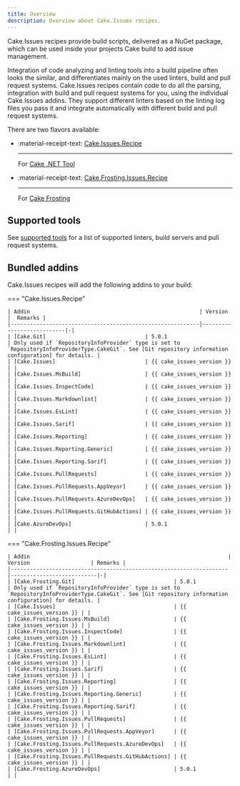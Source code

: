 ```yaml
---
title: Overview
description: Overview about Cake.Issues recipes.
---
```


Cake.Issues recipes provide build scripts, delivered as a NuGet package, which can be used inside your projects Cake build to add issue management.

Integration of code analyzing and linting tools into a build pipeline often looks the similar, and differentiates mainly on the used linters, build and pull request systems.
Cake.Issues recipes contain code to do all the parsing, integration with build and pull request systems for you, using the individual Cake.Issues addins.
They support different linters based on the linting log files you pass it and integrate automatically with different build and pull request systems.

There are two flavors available:

<div class="grid cards" markdown>

-   :material-receipt-text: [Cake.Issues.Recipe]

    ---

    For [Cake .NET Tool]

-   :material-receipt-text: [Cake.Frosting.Issues.Recipe]

    ---

    For [Cake Frosting]

</div>

## Supported tools

See [supported tools] for a list of supported linters, build servers and pull request systems.

## Bundled addins

Cake.Issues recipes will add the following addins to your build:

=== "Cake.Issues.Recipe"

    | Addin                                                     | Version                   |  Remarks |
    |-----------------------------------------------------------|---------------------------|-|
    | [Cake.Git]                               | 5.0.1                     | Only used if `RepositoryInfoProvider` type is set to `RepositoryInfoProviderType.CakeGit`. See [Git repository information configuration] for details. |
    | [Cake.Issues]                            | {{ cake_issues_version }} | |
    | [Cake.Issues.MsBuild]                    | {{ cake_issues_version }} | |
    | [Cake.Issues.InspectCode]                | {{ cake_issues_version }} | |
    | [Cake.Issues.Markdownlint]               | {{ cake_issues_version }} | |
    | [Cake.Issues.EsLint]                     | {{ cake_issues_version }} | |
    | [Cake.Issues.Sarif]                      | {{ cake_issues_version }} | |
    | [Cake.Issues.Reporting]                  | {{ cake_issues_version }} | |
    | [Cake.Issues.Reporting.Generic]          | {{ cake_issues_version }} | |
    | [Cake.Issues.Reporting.Sarif]            | {{ cake_issues_version }} | |
    | [Cake.Issues.PullRequests]               | {{ cake_issues_version }} | |
    | [Cake.Issues.PullRequests.AppVeyor]      | {{ cake_issues_version }} | |
    | [Cake.Issues.PullRequests.AzureDevOps]   | {{ cake_issues_version }} | |
    | [Cake.Issues.PullRequests.GitHubActions] | {{ cake_issues_version }} | |
    | [Cake.AzureDevOps]                       | 5.0.1                     | |

=== "Cake.Frosting.Issues.Recipe"

    | Addin                                                              | Version                   | Remarks |
    |--------------------------------------------------------------------|---------------------------|-|
    | [Cake.Frosting.Git]                               | 5.0.1                     | Only used if `RepositoryInfoProvider` type is set to `RepositoryInfoProviderType.CakeGit`. See [Git repository information configuration] for details. |
    | [Cake.Issues]                                     | {{ cake_issues_version }} | |
    | [Cake.Frosting.Issues.MsBuild]                    | {{ cake_issues_version }} | |
    | [Cake.Frosting.Issues.InspectCode]                | {{ cake_issues_version }} | |
    | [Cake.Frosting.Issues.Markdownlint]               | {{ cake_issues_version }} | |
    | [Cake.Frosting.Issues.EsLint]                     | {{ cake_issues_version }} | |
    | [Cake.Frosting.Issues.Sarif]                      | {{ cake_issues_version }} | |
    | [Cake.Frosting.Issues.Reporting]                  | {{ cake_issues_version }} | |
    | [Cake.Frosting.Issues.Reporting.Generic]          | {{ cake_issues_version }} | |
    | [Cake.Frosting.Issues.Reporting.Sarif]            | {{ cake_issues_version }} | |
    | [Cake.Frosting.Issues.PullRequests]               | {{ cake_issues_version }} | |
    | [Cake.Frosting.Issues.PullRequests.AppVeyor]      | {{ cake_issues_version }} | |
    | [Cake.Frosting.Issues.PullRequests.AzureDevOps]   | {{ cake_issues_version }} | |
    | [Cake.Frosting.Issues.PullRequests.GitHubActions] | {{ cake_issues_version }} | |
    | [Cake.Frosting.AzureDevOps]                       | 5.0.1                     | |

[Cake.Issues.Recipe]: https://www.nuget.org/packages/Cake.Issues.Recipe
[Cake.Frosting.Issues.Recipe]: https://www.nuget.org/packages/Cake.Frosting.Issues.Recipe
[Cake .NET Tool]: https://cakebuild.net/docs/running-builds/runners/dotnet-tool
[Cake Frosting]: https://cakebuild.net/docs/running-builds/runners/cake-frosting
[supported tools]: supported-tools.md
[Git repository information configuration]: configuration.md#git-repository-information
[Cake.Git]: https://cakebuild.net/extensions/cake-git/
[Cake.Frosting.Git]: https://cakebuild.net/extensions/cake-git/
[Cake.Issues]: https://cakebuild.net/extensions/cake-issues/
[Cake.Issues.MsBuild]: https://cakebuild.net/extensions/cake-issues-msbuild/
[Cake.Frosting.Issues.MsBuild]: https://cakebuild.net/extensions/cake-issues-msbuild/
[Cake.Issues.InspectCode]: https://cakebuild.net/extensions/cake-issues-inspectcode/
[Cake.Frosting.Issues.InspectCode]: https://cakebuild.net/extensions/cake-issues-inspectcode/
[Cake.Issues.Markdownlint]: https://cakebuild.net/extensions/cake-issues-markdownlint/
[Cake.Frosting.Issues.Markdownlint]: https://cakebuild.net/extensions/cake-issues-markdownlint/
[Cake.Issues.EsLint]: https://cakebuild.net/extensions/cake-issues-eslint/
[Cake.Frosting.Issues.EsLint]: https://cakebuild.net/extensions/cake-issues-eslint/
[Cake.Issues.Sarif]: https://cakebuild.net/extensions/cake-issues-sarif/
[Cake.Frosting.Issues.Sarif]: https://cakebuild.net/extensions/cake-issues-sarif/
[Cake.Issues.Reporting]: https://cakebuild.net/extensions/cake-issues-reporting/
[Cake.Frosting.Issues.Reporting]: https://cakebuild.net/extensions/cake-issues-reporting/
[Cake.Issues.Reporting.Generic]: https://cakebuild.net/extensions/cake-issues-reporting-generic/
[Cake.Frosting.Issues.Reporting.Generic]: https://cakebuild.net/extensions/cake-issues-reporting-generic/
[Cake.Issues.Reporting.Sarif]: https://cakebuild.net/extensions/cake-issues-reporting-sarif/
[Cake.Frosting.Issues.Reporting.Sarif]: https://cakebuild.net/extensions/cake-issues-reporting-sarif/
[Cake.Issues.PullRequests]: https://cakebuild.net/extensions/cake-issues-pullrequests/
[Cake.Frosting.Issues.PullRequests]: https://cakebuild.net/extensions/cake-issues-pullrequests/
[Cake.Issues.PullRequests.AppVeyor]: https://cakebuild.net/extensions/cake-issues-pullrequests-appveyor/
[Cake.Frosting.Issues.PullRequests.AppVeyor]: https://cakebuild.net/extensions/cake-issues-pullrequests-appveyor/
[Cake.Issues.PullRequests.AzureDevOps]: https://cakebuild.net/extensions/cake-issues-pullrequests-azuredevops/
[Cake.Frosting.Issues.PullRequests.AzureDevOps]: https://cakebuild.net/extensions/cake-issues-pullrequests-azuredevops/
[Cake.Issues.PullRequests.GitHubActions]: https://cakebuild.net/extensions/cake-issues-pullrequests-githubactions/
[Cake.Frosting.Issues.PullRequests.GitHubActions]: https://cakebuild.net/extensions/cake-issues-pullrequests-githubactions/
[Cake.AzureDevOps]: https://cakebuild.net/extensions/cake-azuredevops/
[Cake.Frosting.AzureDevOps]: https://cakebuild.net/extensions/cake-azuredevops/
